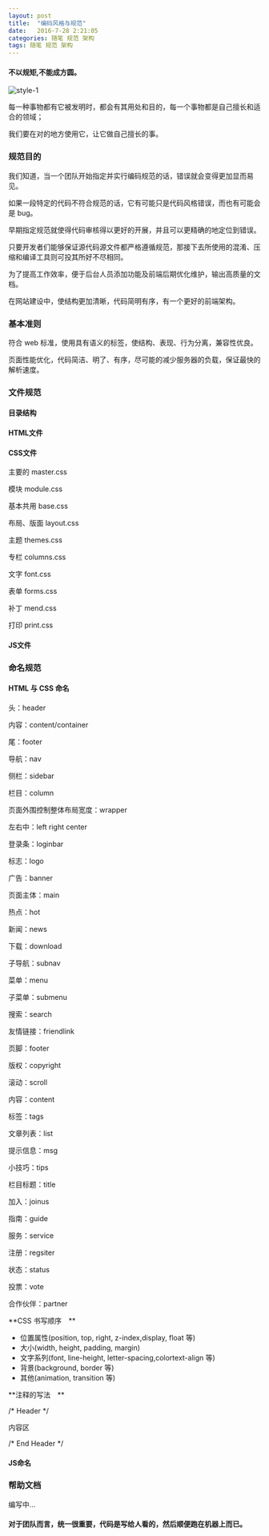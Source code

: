 ```yaml
---
layout: post
title:  "编码风格与规范"
date:   2016-7-28 2:21:05
categories: 随笔 规范 架构
tags: 随笔 规范 架构
---
```

#### 不以规矩,不能成方圆。


![style-1](http://i.imgur.com/6XfDOq8.jpg)

每一种事物都有它被发明时，都会有其用处和目的，每一个事物都是自己擅长和适合的领域；


我们要在对的地方使用它，让它做自己擅长的事。

### 规范目的

我们知道，当一个团队开始指定并实行编码规范的话，错误就会变得更加显而易见。


如果一段特定的代码不符合规范的话，它有可能只是代码风格错误，而也有可能会是 bug。

早期指定规范就使得代码审核得以更好的开展，并且可以更精确的地定位到错误。

只要开发者们能够保证源代码源文件都严格遵循规范，那接下去所使用的混淆、压缩和编译工具则可投其所好不尽相同。

为了提高工作效率，便于后台人员添加功能及前端后期优化维护，输出高质量的文档。

在网站建设中，使结构更加清晰，代码简明有序，有一个更好的前端架构。

### 基本准则

符合 web 标准，使用具有语义的标签，使结构、表现、行为分离，兼容性优良。

页面性能优化，代码简洁、明了、有序，尽可能的减少服务器的负载，保证最快的解析速度。

### 文件规范

#### 目录结构

#### HTML文件

#### CSS文件

主要的 master.css　　

模块 module.css　　

基本共用 base.css　　

布局、版面 layout.css　　

主题 themes.css　　

专栏 columns.css　　

文字 font.css　　

表单 forms.css　　

补丁 mend.css　　

打印 print.css

#### JS文件

### 命名规范

#### HTML 与 CSS 命名　

头：header　　

内容：content/container　　

尾：footer　　

导航：nav　　

侧栏：sidebar　　

栏目：column　　

页面外围控制整体布局宽度：wrapper　　

左右中：left right center　　

登录条：loginbar　　

标志：logo　　

广告：banner　　

页面主体：main　　

热点：hot　　

新闻：news　　

下载：download　　

子导航：subnav　　

菜单：menu　　

子菜单：submenu

搜索：search　　

友情链接：friendlink　　

页脚：footer　　

版权：copyright　　

滚动：scroll　　

内容：content　　

标签：tags　　

文章列表：list　　

提示信息：msg　　

小技巧：tips　　

栏目标题：title　　

加入：joinus　　

指南：guide　　

服务：service　　

注册：regsiter　　

状态：status　　

投票：vote　　

合作伙伴：partner

**CSS 书写顺序　**　

- 位置属性(position, top, right, z-index,display, float 等)　　
- 大小(width, height, padding, margin)　　
- 文字系列(font, line-height, letter-spacing,colortext-align 等)　　
- 背景(background, border 等)　　
- 其他(animation, transition 等)


**注释的写法　**

/* Header */

内容区　

/* End Header */

#### JS命名

### 帮助文档

编写中...

#### 对于团队而言，统一很重要，代码是写给人看的，然后顺便跑在机器上而已。